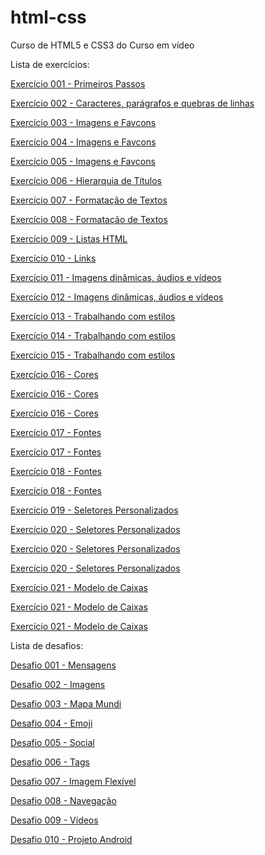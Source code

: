 # html-css
 Curso de HTML5 e CSS3 do Curso em vídeo

 Lista de exercícios:


<a href="https://paulafeltrin.github.io/html-css/estudos/exercicios/cap.04-ex001/index.html">Exercício 001 - Primeiros Passos</a>

<a href="https://paulafeltrin.github.io/html-css/estudos/exercicios/cap.05-ex002/index.html">Exercício 002 - Caracteres, parágrafos e quebras de linhas</a>

<a href="https://paulafeltrin.github.io/html-css/estudos/exercicios/cap.06-ex003/index.html">Exercício 003 - Imagens e Favcons</a>

<a href="https://paulafeltrin.github.io/html-css/estudos/exercicios/cap.06-ex004/index.html">Exercício 004 - Imagens e Favcons</a>

<a href="https://paulafeltrin.github.io/html-css/estudos/exercicios/cap.06-ex005/index.html">Exercício 005 - Imagens e Favcons</a>

<a href="https://paulafeltrin.github.io/html-css/estudos/exercicios/cap.07-ex006/index.html">Exercício 006 - Hierarquia de Títulos</a>

<a href="https://paulafeltrin.github.io/html-css/estudos/exercicios/cap.08-ex007/index.html">Exercício 007 - Formatação de Textos</a>

<a href="https://paulafeltrin.github.io/html-css/estudos/exercicios/cap.08-ex008/index.html">Exercício 008 - Formatação de Textos</a>

<a href="https://paulafeltrin.github.io/html-css/estudos/exercicios/cap.09-ex009/index.html">Exercício 009 - Listas HTML</a>

<a href="https://paulafeltrin.github.io/html-css/estudos/exercicios/cap.10-ex010/index.html">Exercício 010 - Links</a>

<a href="https://paulafeltrin.github.io/html-css/estudos/exercicios/cap.11-ex011/index.html">Exercício 011 - Imagens dinâmicas, áudios e vídeos</a>

<a href="https://paulafeltrin.github.io/html-css/estudos/exercicios/cap.11-ex012/index.html">Exercício 012 - Imagens dinâmicas, áudios e vídeos</a>

<a href="https://paulafeltrin.github.io/html-css/estudos/exercicios/cap.12-ex013/index.html">Exercício 013 - Trabalhando com estilos</a>

<a href="https://paulafeltrin.github.io/html-css/estudos/exercicios/cap.12-ex014/index.html">Exercício 014 - Trabalhando com estilos</a>

<a href="https://paulafeltrin.github.io/html-css/estudos/exercicios/cap.12-ex015/index.html">Exercício 015 - Trabalhando com estilos</a>

<a href="https://paulafeltrin.github.io/html-css/estudos/exercicios/cap.13-ex016/cor01.html">Exercício 016 - Cores</a>

<a href="https://paulafeltrin.github.io/html-css/estudos/exercicios/cap.13-ex016/cor02.html">Exercício 016 - Cores</a>

<a href="https://paulafeltrin.github.io/html-css/estudos/exercicios/cap.13-ex016/cor03.html">Exercício 016 - Cores</a>

<a href="https://paulafeltrin.github.io/html-css/estudos/exercicios/cap.14-ex017/fonte01.html">Exercício 017 - Fontes</a>

<a href="https://paulafeltrin.github.io/html-css/estudos/exercicios/cap.14-ex017/fonte02.html">Exercício 017 - Fontes</a>

<a href="https://paulafeltrin.github.io/html-css/estudos/exercicios/cap.14-ex018/fontes01.html">Exercício 018 - Fontes</a>

<a href="https://paulafeltrin.github.io/html-css/estudos/exercicios/cap.14-ex018/fontes02.html">Exercício 018 - Fontes</a>

<a href="https://paulafeltrin.github.io/html-css/estudos/exercicios/cap.15-ex019/seletor01.html">Exercício 019 - Seletores Personalizados</a>

<a href="https://paulafeltrin.github.io/html-css/estudos/exercicios/cap.15-ex020/hover.html">Exercício 020 - Seletores Personalizados</a>

<a href="https://paulafeltrin.github.io/html-css/estudos/exercicios/cap.15-ex020/links.html">Exercício 020 - Seletores Personalizados</a>

<a href="https://paulafeltrin.github.io/html-css/estudos/exercicios/cap.15-ex020/pseudoclasse.html">Exercício 020 - Seletores Personalizados</a>

<a href="https://paulafeltrin.github.io/html-css/estudos/exercicios/cap.16-ex021/caixa01.html">Exercício 021 - Modelo de Caixas</a>

<a href="https://paulafeltrin.github.io/html-css/estudos/exercicios/cap.16-ex021/caixa02.html">Exercício 021 - Modelo de Caixas</a>

<a href="https://paulafeltrin.github.io/html-css/estudos/exercicios/cap.16-ex021/caixa03.html">Exercício 021 - Modelo de Caixas</a>


 Lista de desafios:


<a href="https://paulafeltrin.github.io/html-css/estudos/desafios/d001/index.html">Desafio 001 - Mensagens</a>

<a href="https://paulafeltrin.github.io/html-css/estudos/desafios/d002/index.html">Desafio 002 - Imagens</a>

<a href="https://paulafeltrin.github.io/html-css/estudos/desafios/d003/index.html">Desafio 003 - Mapa Mundi</a>

<a href="https://paulafeltrin.github.io/html-css/estudos/desafios/d004/index.html">Desafio 004 - Emoji</a>

<a href="https://paulafeltrin.github.io/html-css/estudos/desafios/d005/index.html">Desafio 005 - Social</a>

<a href="https://paulafeltrin.github.io/html-css/estudos/desafios/d006/index.html">Desafio 006 - Tags</a>

<a href="https://paulafeltrin.github.io/html-css/estudos/desafios/d007/index.html">Desafio 007 - Imagem Flexível</a>

<a href="https://paulafeltrin.github.io/html-css/estudos/desafios/d008/index.html">Desafio 008 - Navegação</a>

<a href="https://paulafeltrin.github.io/html-css/estudos/desafios/d009/index.html">Desafio 009 - Vídeos</a>

<a href="https://paulafeltrin.github.io/html-css/estudos/desafios/d010/android.html">Desafio 010 - Projeto Android</a>

